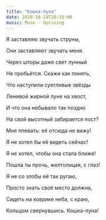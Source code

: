 ```yaml
---
title: "Кошка-луна"
date: 2010-10-19T20:32:00
music: Muse - Uprising
---
```


Я заставляю звучать струны,

Они заставляют звучать меня.

Через шторы даже свет лунный

Не пробьётся. Скажи как понять,

Что наступили суетливые звёзды

Ленивой жирной луне на хвост,

И что она небывало так поздно

На свой высотный забирается пост?



Мне плевать: её отсюда не вижу!

Я не хотел бы её видеть сейчас!

Я не хотел, чтобы она стала ближе!

Пошла ты прочь, желтолицая, с глаз!



Я не со злобы её так ругаю,

Просто знать своё место должна,

Сидеть на коврике неба, с краю,

Кольцом свернувшись. Кошка-луна!
